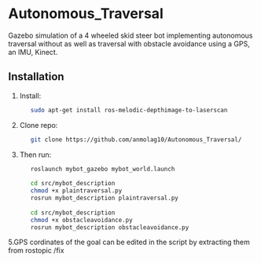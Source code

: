 
# Autonomous_Traversal
 Gazebo simulation of a 4 wheeled skid steer bot implementing autonomous traversal without  as well as traversal with obstacle avoidance using a GPS, an IMU, Kinect.

## Installation
   1. Install:
      ```bash
         sudo apt-get install ros-melodic-depthimage-to-laserscan
      ```
   2. Clone repo:
      ```bash
         git clone https://github.com/anmolag10/Autonomous_Traversal/
      ```
 
   4. Then run:
      ```bash
         roslaunch mybot_gazebo mybot_world.launch
         
         cd src/mybot_description
         chmod +x plaintraversal.py
         rosrun mybot_description plaintraversal.py
         
         cd src/mybot_description
         chmod +x obstacleavoidance.py
         rosrun mybot_description obstacleavoidance.py
      ```
   5.GPS cordinates of the goal can be edited in the script by extracting them from rostopic /fix
